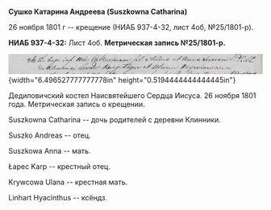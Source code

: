 **Сушко Катарина Андреева (Suszkowna Catharina)**

26 ноября 1801 г -- крещение (НИАБ 937-4-32, лист 4об, №25/1801-р).

**НИАБ 937-4-32:** Лист 4об. **Метрическая запись №25/1801-р.**

![](./media/663633d4c84af79dc32d35c25a0971c715ab04f3.png){width="6.496527777777778in"
height="0.5194444444444445in"}

Дедиловичский костел Наисвятейшего Сердца Иисуса. 26 ноября 1801 года.
Метрическая запись о крещении.

Suszkowna Catharina -- дочь родителей с деревни Клинники.

Suszko Andreas -- отец.

Suszkowa Anna -- мать.

Łapec Karp -- крестный отец.

Krywcowa Ulana -- крестная мать.

Linhart Hyacinthus -- ксёндз.
